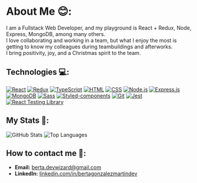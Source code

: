 # About Me 😊:
I am a Fullstack Web Developer, and my playground is React + Redux, Node, Express, MongoDB, among many others.  
I love collaborating and working in a team, but what I enjoy the most is getting to know my colleagues during teambuildings and afterworks.  
I bring positivity, joy, and a Christmas spirit to the team.

## Technologies 💻:
[![React](https://img.shields.io/badge/React-20232A?style=for-the-badge&logo=react&logoColor=61DAFB)](https://reactjs.org/) 
[![Redux](https://img.shields.io/badge/Redux-593D88?style=for-the-badge&logo=redux&logoColor=white)](https://redux.js.org/) 
[![TypeScript](https://img.shields.io/badge/TypeScript-007ACC?style=for-the-badge&logo=typescript&logoColor=white)](https://www.typescriptlang.org/) 
[![HTML](https://img.shields.io/badge/HTML5-E34F26?style=for-the-badge&logo=html5&logoColor=white)](https://developer.mozilla.org/en-US/docs/Web/HTML) 
[![CSS](https://img.shields.io/badge/CSS3-1572B6?style=for-the-badge&logo=css3&logoColor=white)](https://developer.mozilla.org/en-US/docs/Web/CSS) 
[![Node.js](https://img.shields.io/badge/Node.js-339933?style=for-the-badge&logo=nodedotjs&logoColor=white)](https://nodejs.org/) 
[![Express.js](https://img.shields.io/badge/Express.js-000000?style=for-the-badge&logo=express&logoColor=white)](https://expressjs.com/) 
[![MongoDB](https://img.shields.io/badge/MongoDB-4EA94B?style=for-the-badge&logo=mongodb&logoColor=white)](https://www.mongodb.com/) 
[![Sass](https://img.shields.io/badge/Sass-CC6699?style=for-the-badge&logo=sass&logoColor=white)](https://sass-lang.com/) 
[![Styled-components](https://img.shields.io/badge/Styled--components-DB7093?style=for-the-badge&logo=styled-components&logoColor=white)](https://styled-components.com/) 
[![Git](https://img.shields.io/badge/Git-F05032?style=for-the-badge&logo=git&logoColor=white)](https://git-scm.com/) 
[![Jest](https://img.shields.io/badge/Jest-C21325?style=for-the-badge&logo=jest&logoColor=white)](https://jestjs.io/) 
[![React Testing Library](https://img.shields.io/badge/Testing--Library-E33332?style=for-the-badge&logo=testing-library&logoColor=white)](https://testing-library.com/)

## My Stats 🩻:
![GitHub Stats](https://github-readme-stats.vercel.app/api?username=BertaGM&show_icons=true&theme=radical)
![Top Languages](https://github-readme-stats.vercel.app/api/top-langs/?username=BertaGM&layout=compact&theme=radical)

## How to contact me 👋:

- **Email:** [berta.devwizard@gmail.com](mailto:berta.devwizard@gmail.com)  
- **LinkedIn:** [linkedin.com/in/bertagonzalezmartindev](https://www.linkedin.com/in/bertagonzalezmartindev)
